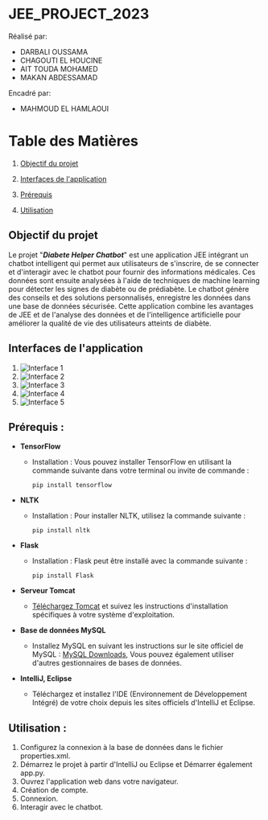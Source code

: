 # JEE_PROJECT_2023
Réalisé par: 
<ul>
  <li>DARBALI OUSSAMA</li>
  <li>CHAGOUTI EL HOUCINE</li>
  <li>AIT TOUDA MOHAMED</li>
  <li>MAKAN ABDESSAMAD</li>
</ul>
Encadré par:
<ul>
  <li>MAHMOUD EL HAMLAOUI</li>
</ul>

# Table des Matières

1. [Objectif du projet](#objectif-du-projet)

2. [Interfaces de l'application](#interfaces-de-lapplication)

3. [Prérequis](#prérequis)

4. [Utilisation](#utilisation)

  
## Objectif du projet

Le projet "<b><i>Diabete Helper Chatbot</i></b>" est une application JEE intégrant un chatbot intelligent qui permet aux utilisateurs de s'inscrire, de se connecter et d'interagir avec le chatbot pour fournir des informations médicales. Ces données sont ensuite analysées à l'aide de techniques de machine learning pour détecter les signes de diabète ou de prédiabète. Le chatbot génère des conseils et des solutions personnalisés, enregistre les données dans une base de données sécurisée. Cette application combine les avantages de JEE et de l'analyse des données et de l'intelligence artificielle pour améliorer la qualité de vie des utilisateurs atteints de diabète.

## Interfaces de l'application

1. ![Interface 1](https://github.com/Med-314/diabethelper/assets/148261218/cd320531-1a28-4e76-9290-d7b2366a2fa4)
2. ![Interface 2](https://github.com/Med-314/diabethelper/assets/148261218/66872008-9d4b-494c-a973-fe24751ee4f0)
3. ![Interface 3](https://github.com/Med-314/diabethelper/assets/148261218/9d7bddd8-a530-4ce0-bdc7-d390d1bb2af9)
4. ![Interface 4](https://github.com/Med-314/diabethelper/assets/148261218/bd7b34ed-b94b-4195-bc34-81bef21ac55f)
5. ![Interface 5](https://github.com/Med-314/diabethelper/assets/148261218/5f0f73d6-f212-4386-98f8-d0abf7fef6a8)


## Prérequis :

- **TensorFlow**
  - Installation : Vous pouvez installer TensorFlow en utilisant la commande suivante dans votre terminal ou invite de commande :
    ```
    pip install tensorflow
    ```

- **NLTK**
  - Installation : Pour installer NLTK, utilisez la commande suivante :
    ```
    pip install nltk
    ```

- **Flask**
  - Installation : Flask peut être installé avec la commande suivante :
    ```
    pip install Flask
    ```

- **Serveur Tomcat**
  - [Téléchargez Tomcat](http://tomcat.apache.org/download.cgi) et suivez les instructions d'installation spécifiques à votre système d'exploitation.

- **Base de données MySQL**
  - Installez MySQL en suivant les instructions sur le site officiel de MySQL : [MySQL Downloads](https://dev.mysql.com/downloads/), Vous pouvez également utiliser d'autres gestionnaires de bases de données.

- **IntelliJ, Eclipse**
  - Téléchargez et installez l'IDE (Environnement de Développement Intégré) de votre choix depuis les sites officiels d'IntelliJ et Eclipse.

## Utilisation :

1. Configurez la connexion à la base de données dans le fichier properties.xml.
2. Démarrez le projet à partir d'IntelliJ ou Eclipse et Démarrer également app.py.
3. Ouvrez l'application web dans votre navigateur.
4. Création de compte.
5. Connexion.
6. Interagir avec le chatbot.

